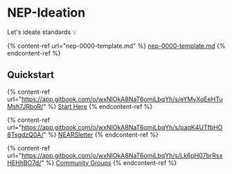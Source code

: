# NEP-Ideation

Let's ideate standards 💡

{% content-ref url="nep-0000-template.md" %}
[nep-0000-template.md](nep-0000-template.md)
{% endcontent-ref %}

## Quickstart

{% content-ref url="https://app.gitbook.com/o/wxNIOkA8NaT6omjLbqYh/s/eYMvXqEeHTuMsh7JRboR/" %}
[Start Here](https://app.gitbook.com/o/wxNIOkA8NaT6omjLbqYh/s/eYMvXqEeHTuMsh7JRboR/)
{% endcontent-ref %}

{% content-ref url="https://app.gitbook.com/o/wxNIOkA8NaT6omjLbqYh/s/paqK4UTfbHO8TsgdzQ0A/" %}
[NEARSletter](https://app.gitbook.com/o/wxNIOkA8NaT6omjLbqYh/s/paqK4UTfbHO8TsgdzQ0A/)
{% endcontent-ref %}

{% content-ref url="https://app.gitbook.com/o/wxNIOkA8NaT6omjLbqYh/s/Lk6pH07brRsxHEHhBO7d/" %}
[Community Groups](https://app.gitbook.com/o/wxNIOkA8NaT6omjLbqYh/s/Lk6pH07brRsxHEHhBO7d/)
{% endcontent-ref %}

